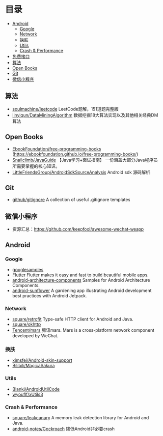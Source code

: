 # 目录

* [Android](#android)
  * [Google](#google)
  * [Network](#network)
  * [换肤](#换肤)
  * [Utils](#utils)
  * [Crash & Performance](#crash--performance)
* [免费接口]()
* [算法](#算法)
* [Open Books](#open-books)
* [Git](#git)
* [微信小程序](#微信小程序)

## 算法
* [soulmachine/leetcode](https://github.com/soulmachine/leetcode) LeetCode题解，151道题完整版
* [linyiqun/DataMiningAlgorithm](https://github.com/linyiqun/DataMiningAlgorithm) 数据挖掘18大算法实现以及其他相关经典DM算法

## Open Books
* [EbookFoundation/free-programming-books](https://github.com/EbookFoundation/free-programming-books) (https://ebookfoundation.github.io/free-programming-books/)
* [Snailclimb/JavaGuide](https://github.com/Snailclimb/JavaGuide) 【Java学习+面试指南】 一份涵盖大部分Java程序员所需要掌握的核心知识。
* [LittleFriendsGroup/AndroidSdkSourceAnalysis](https://github.com/LittleFriendsGroup/AndroidSdkSourceAnalysis) Android sdk 源码解析

## Git
* [github/gitignore](https://github.com/github/gitignore) A collection of useful .gitignore templates

## 微信小程序
* 资源汇总：https://github.com/keepfool/awesome-wechat-weapp

## Android

### Google
* [googlesamples](https://github.com/googlesamples)
* [Flutter](https://github.com/flutter/flutter) Flutter makes it easy and fast to build beautiful mobile apps.
* [android-architecture-components](https://github.com/googlesamples/android-architecture-components) Samples for Android Architecture Components.
* [android-sunflower](https://github.com/googlesamples/android-sunflower) A gardening app illustrating Android development best practices with Android Jetpack.
### Network
* [square/retrofit](https://github.com/square/retrofit) Type-safe HTTP client for Android and Java.
* [square/okhttp](https://github.com/square/okhttp)
* [Tencent/mars](https://github.com/Tencent/mars) 腾讯mars. Mars is a cross-platform network component developed by WeChat.
### 换肤
* [ximsfei/Android-skin-support](https://github.com/ximsfei/Android-skin-support) 
* [Bilibili/MagicaSakura](https://github.com/Bilibili/MagicaSakura)
### Utils
* [Blankj/AndroidUtilCode](https://github.com/Blankj/AndroidUtilCode)
* [wyouflf/xUtils3](https://github.com/wyouflf/xUtils3)
### Crash & Performance
* [square/leakcanary](https://github.com/square/leakcanary) A memory leak detection library for Android and Java.
* [android-notes/Cockroach](https://github.com/android-notes/Cockroach) 降低Android非必要crash
